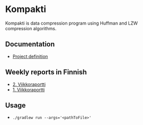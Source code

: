 # Kompakti
Kompakti is data compression program using Huffman and LZW compression algorithms.

## Documentation
- [Project definition](documentation/design-document.md)

## Weekly reports in Finnish
- [2. Viikkoraportti](documentation/viikkoraportit/viikkoraportti-2.md)
- [1. Viikkoraportti](documentation/viikkoraportit/viikkoraportti-1.md)

## Usage
- `./gradlew run --args='<pathToFile>'`

